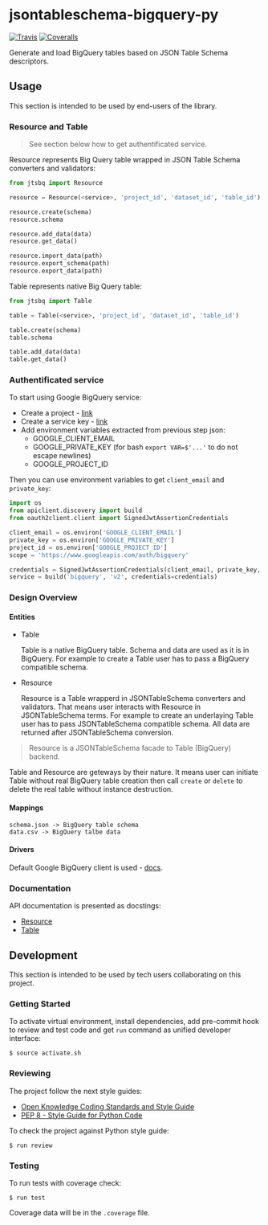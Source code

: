 # jsontableschema-bigquery-py

[![Travis](https://img.shields.io/travis/okfn/jsontableschema-bigquery-py.svg)](https://travis-ci.org/okfn/jsontableschema-bigquery-py)
[![Coveralls](http://img.shields.io/coveralls/okfn/jsontableschema-bigquery-py.svg?branch=master)](https://coveralls.io/r/okfn/jsontableschema-bigquery-py?branch=master)

Generate and load BigQuery tables based on JSON Table Schema descriptors.

## Usage

This section is intended to be used by end-users of the library.

### Resource and Table

> See section below how to get authentificated service.

Resource represents Big Query table wrapped in JSON Table Schema
converters and validators:

```python
from jtsbq import Resource

resource = Resource(<service>, 'project_id', 'dataset_id', 'table_id')

resource.create(schema)
resource.schema

resource.add_data(data)
resource.get_data()

resource.import_data(path)
resource.export_schema(path)
resource.export_data(path)
```

Table represents native Big Query table:

```python
from jtsbq import Table

table = Table(<service>, 'project_id', 'dataset_id', 'table_id')

table.create(schema)
table.schema

table.add_data(data)
table.get_data()
```

### Authentificated service

To start using Google BigQuery service:
- Create a project - [link](https://console.developers.google.com/home/dashboard)
- Create a service key - [link](https://console.developers.google.com/apis/credentials)
- Add environment variables extracted from previous step json:
    - GOOGLE_CLIENT_EMAIL
    - GOOGLE_PRIVATE_KEY (for bash `export VAR=$'...'` to do not escape newlines)
    - GOOGLE_PROJECT_ID

Then you can use environment variables to get `client_email` and `private_key`:

```python
import os
from apiclient.discovery import build
from oauth2client.client import SignedJwtAssertionCredentials

client_email = os.environ['GOOGLE_CLIENT_EMAIL']
private_key = os.environ['GOOGLE_PRIVATE_KEY']
project_id = os.environ['GOOGLE_PROJECT_ID']
scope = 'https://www.googleapis.com/auth/bigquery'

credentials = SignedJwtAssertionCredentials(client_email, private_key, scope)
service = build('bigquery', 'v2', credentials=credentials)

```
### Design Overview

#### Entities

- Table

    Table is a native BigQuery table. Schema and data are used as it is in BigQuery.
    For example to create a Table user has to pass a BigQuery compatible schema.

- Resource

    Resource is a Table wrapperd in JSONTableSchema converters and validators.
    That means user interacts with Resource in JSONTableSchema terms. For example
    to create an underlaying Table user has to pass JSONTableSchema compatible schema.
    All data are returned after JSONTableSchema conversion.

> Resource is a JSONTableSchema facade to Table (BigQuery) backend.

Table and Resource are geteways by their nature. It means user can initiate
Table without real BigQuery table creation then call `create` or `delete` to
delete the real table without instance destruction.

#### Mappings

```
schema.json -> BigQuery table schema
data.csv -> BigQuery talbe data
```

#### Drivers

Default Google BigQuery client is used - [docs](https://developers.google.com/resources/api-libraries/documentation/bigquery/v2/python/latest/).

### Documentation

API documentation is presented as docstings:
- [Resource](https://github.com/okfn/jsontableschema-bigquery-py/blob/master/jtsbq/resource.py)
- [Table](https://github.com/okfn/jsontableschema-bigquery-py/blob/master/jtsbq/table.py)

## Development

This section is intended to be used by tech users collaborating
on this project.

### Getting Started

To activate virtual environment, install
dependencies, add pre-commit hook to review and test code
and get `run` command as unified developer interface:

```
$ source activate.sh
```

### Reviewing

The project follow the next style guides:
- [Open Knowledge Coding Standards and Style Guide](https://github.com/okfn/coding-standards)
- [PEP 8 - Style Guide for Python Code](https://www.python.org/dev/peps/pep-0008/)

To check the project against Python style guide:

```
$ run review
```

### Testing

To run tests with coverage check:

```
$ run test
```

Coverage data will be in the `.coverage` file.
